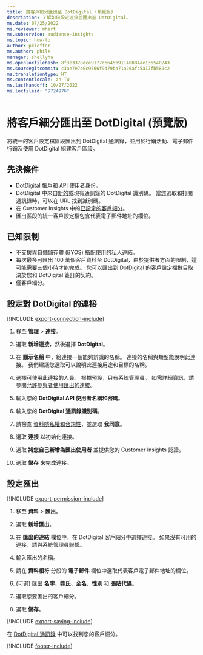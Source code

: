 ```yaml
---
title: 將客戶細分匯出至 DotDigital (預覽版)
description: 了解如何設定連接並匯出至 DotDigital。
ms.date: 07/25/2022
ms.reviewer: mhart
ms.subservice: audience-insights
ms.topic: how-to
author: pkieffer
ms.author: philk
manager: shellyha
ms.openlocfilehash: 8f3e3378dce9177c6645b91140884ae135540243
ms.sourcegitcommit: c3ae7e7e0c9566f9479ba71a26afc5a17fb589c2
ms.translationtype: HT
ms.contentlocale: zh-TW
ms.lasthandoff: 10/27/2022
ms.locfileid: "9724976"
---
```

# <a name="export-segments-to-dotdigital-preview"></a>將客戶細分匯出至 DotDigital (預覽版)

將統一的客戶設定檔區段匯出到 DotDigital 通訊錄，並用於行銷活動、電子郵件行銷及使用 DotDigital 組建客戶區段。

## <a name="prerequisites"></a>先決條件

- [DotDigital 帳戶](https://dotdigital.com/)和 [API 使用者](https://support.dotdigital.com/hc/articles/115001718730-How-do-I-create-an-API-user)身份。
- DotDigital 中來自[新的](https://support.dotdigital.com/hc/articles/212211968-Creating-an-address-book)或現有通訊錄的 DotDigital 識別碼。 當您選取和打開通訊錄時，可以在 URL 找到識別碼。
- 在 Customer Insights 中的[已設定的客戶細分](segments.md)。
- 匯出區段的統一客戶設定檔包含代表電子郵件地址的欄位。

## <a name="known-limitations"></a>已知限制

- 不支援與自備儲存體 (BYOS) 搭配使用的私人連結。
- 每次最多可匯出 100 萬個客戶資料至 DotDigital，由於提供者方面的限制，這可能需要三個小時才能完成。 您可以匯出到 DotDigital 的客戶設定檔數目取決於您和 DotDigital 簽訂的契約。
- 僅客戶細分。

## <a name="set-up-connection-to-dotdigital"></a>設定對 DotDigital 的連接

[!INCLUDE [export-connection-include](includes/export-connection-admn.md)]

1. 移至 **管理** > **連接**。

1. 選取 **新增連接**，然後選擇 **DotDigital**。

1. 在 **顯示名稱** 中，給連接一個能夠辨識的名稱。 連接的名稱與類型能說明此連接。 我們建議您選取可以說明此連接用途和目標的名稱。

1. 選擇可使用此連接的人員。 根據預設，只有系統管理員。 如需詳細資訊，請參閱[允許參與者使用匯出的連接](connections.md#allow-contributors-to-use-a-connection-for-exports)。

1. 輸入您的 **DotDigital API 使用者名稱和密碼**。

1. 輸入您的 **DotDigital 通訊錄識別碼**。

1. 請檢查 [資料隱私權和合規性](connections.md#data-privacy-and-compliance)，並選取 **我同意**。

1. 選取 **連接** 以初始化連接。

1. 選取 **將您自己新增為匯出使用者** 並提供您的 Customer Insights 認證。

1. 選取 **儲存** 來完成連接。

## <a name="configure-an-export"></a>設定匯出

[!INCLUDE [export-permission-include](includes/export-permission.md)]

1. 移至 **資料** > **匯出**。

1. 選取 **新增匯出**。

1. 在 **匯出的連結** 欄位中，在 DotDigital 客戶細分中選擇連接。 如果沒有可用的連接，請與系統管理員聯繫。

1. 輸入匯出的名稱。

1. 請在 **資料相符** 分段的 **電子郵件** 欄位中選取代表客戶電子郵件地址的欄位。

1. (可選) 匯出 **名字**、**姓氏**、**全名**、**性別** 和 **張貼代碼**。

1. 選取您要匯出的客戶細分。

1. 選取 **儲存**。

[!INCLUDE [export-saving-include](includes/export-saving.md)]

在 [DotDigital 通訊錄](https://support.dotdigital.com/hc/articles/212211968-Creating-an-address-book) 中可以找到您的客戶細分。

[!INCLUDE [footer-include](includes/footer-banner.md)]
